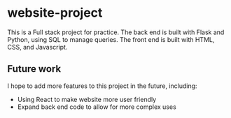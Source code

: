 # website-project

This is a Full stack project for practice. The back end is built with Flask and Python, using SQL to manage queries. The front end is built with HTML, CSS, and Javascript.

## Future work

I hope to add more features to this project in the future, including:
* Using React to make website more user friendly
* Expand back end code to allow for more complex uses
